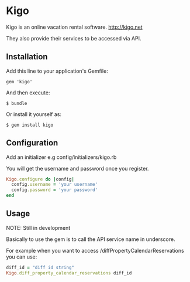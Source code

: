 # Kigo

Kigo is an online vacation rental software. http://kigo.net

They also provide their services to be accessed via API. 

## Installation

Add this line to your application's Gemfile:

    gem 'kigo'

And then execute:

    $ bundle

Or install it yourself as:

    $ gem install kigo

## Configuration

Add an initializer e.g config/initializers/kigo.rb

You will get the username and password once you register.

```ruby
Kigo.configure do |config|
  config.username = 'your username'
  config.password = 'your password'
end
```

## Usage

NOTE: Still in development

Basically to use the gem is to call the API service name in underscore.

For example when you want to access /diffPropertyCalendarReservations you can use:

```ruby
diff_id = "diff id string"
Kigo.diff_property_calendar_reservations diff_id
```